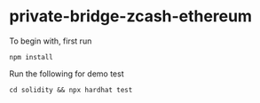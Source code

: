 # private-bridge-zcash-ethereum

To begin with, first run

```console
npm install
```

Run the following for demo test

```console
cd solidity && npx hardhat test
```